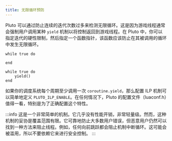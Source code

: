 ```yaml
---
title: 无限循环预防
---
```


Pluto 可以通过防止连续的迭代次数过多来检测无限循环。这是因为游戏线程通常会强制用户调用某种 `yield` 机制以将控制返回到游戏线程。在 Pluto 中，你可以指定迭代的硬性限制，然后指定一个函数指针，该函数应该防止在其被调用的循环中发生无限循环。
```pluto showLineNumbers title="This will produce an error due to ILP:"
while true do

end
```
```pluto showLineNumbers title="This will not, with correct configuration:"
while true do
    yield()
end
```
如果你的调度系统每个周期至少调用一次 `coroutine.yield`，那么配置 ILP 机制可以简单地定义 `PLUTO_ILP_ENABLE`。在任何情况下，Pluto 的配置文件（luaconf.h）值得一看，特别是为了正确配置这个特性。

:::info
这是一个非常简单的机制。它几乎没有性能开销，非常轻量级。然而，这种机制的妥协是覆盖范围有限。它可靠地防止大多数用户错误，但恶意用户仍然可以找到一种方法来阻止线程。例如，任何向前跳跃都会阻止机制中断循环。这可能会被滥用，所以不要依赖它来进行安全控制。
:::
